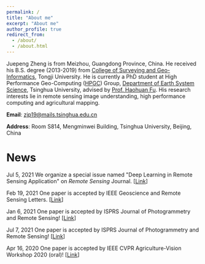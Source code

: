 ```yaml
---
permalink: /
title: "About me"
excerpt: "About me"
author_profile: true
redirect_from: 
  - /about/
  - /about.html
---
```


Juepeng Zheng is from Meizhou, Guangdong Province, China. He received his B.S. degree (2013-2019) from [College of Surveying and Geo-Informatics](https://celiang.tongji.edu.cn/), Tongji University. He is currently a PhD student at High Performance Geo-Computing ([HPGC](http://47.94.243.94/)) Group, [Department of Earth System Science](https://www.dess.tsinghua.edu.cn/), Tsinghua University, advised by [Prof. Haohuan Fu](https://www.dess.tsinghua.edu.cn/info/1090/2401.htm). His research interests lie in remote sensing image understanding, high performance computing and agricultural mapping.

**Email**: zjp19@mails.tsinghua.edu.cn

**Address**: Room S814, Mengminwei Building, Tsinghua University, Beijing, China

News
======

Jul  5, 2021   We organize a special issue named "Deep Learning in Remote Sensing Application" on _Remote Sensing_ Journal. [[Link](https://www.mdpi.com/journal/remotesensing/special_issues/RS_deeplearning)]

Feb 19, 2021   One paper is accepted by IEEE Geoscience and Remote Sensing Letters. [[Link](https://ieeexplore.ieee.org/abstract/document/9373992/)]

Jan  6, 2021   One paper is accepted by ISPRS Journal of Photogrammetry and Remote Sensing! [[Link](https://www.sciencedirect.com/science/article/pii/S0924271621000083)]

Jul  7, 2021   One paper is accepted by ISPRS Journal of Photogrammetry and Remote Sensing! [[Link](https://www.sciencedirect.com/science/article/pii/S0924271620301830)]

Apr 16, 2020   One paper is accepted by IEEE CVPR Agriculture-Vision Workshop 2020 (oral)! [[Link](https://openaccess.thecvf.com/content_CVPRW_2020/html/w5/Wu_Cross-Regional_Oil_Palm_Tree_Detection_CVPRW_2020_paper.html)]
